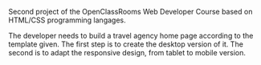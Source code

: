 Second project of the OpenClassRooms Web Developer Course based on HTML/CSS programming langages. 

The developer needs to build a travel agency home page according to the template given.
The first step is to create the desktop version of it.
The second is to adapt the responsive design, from tablet to mobile version. 

